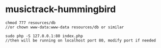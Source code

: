 # musictrack-hummingbird

```
chmod 777 resources/db
//or chown www-data:www-data resources/db or similar

sudo php -S 127.0.0.1:80 index.php
//then will be running on localhost port 80, modify port if needed
```
